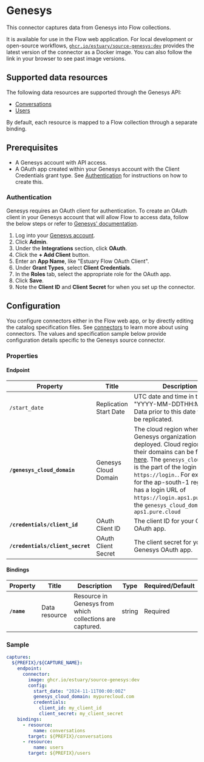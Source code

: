 # Genesys

This connector captures data from Genesys into Flow collections.

It is available for use in the Flow web application. For local development or open-source workflows, [`ghcr.io/estuary/source-genesys:dev`](https://ghcr.io/estuary/source-genesys:dev) provides the latest version of the connector as a Docker image. You can also follow the link in your browser to see past image versions.

## Supported data resources

The following data resources are supported through the Genesys API:

* [Conversations](https://developer.genesys.cloud/routing/conversations/conversations-apis#post-api-v2-analytics-conversations-details-jobs)
* [Users](https://developer.genesys.cloud/useragentman/users/#get-api-v2-users)

By default, each resource is mapped to a Flow collection through a separate binding.

## Prerequisites

* A Genesys account with API access.
* A OAuth app created within your Genesys account with the Client Credentials grant type. See [Authentication](#authentication) for instructions on how to create this.

### Authentication

Genesys requires an OAuth client for authentication. To create an OAuth client in your Genesys account that will allow Flow to access data, follow the below steps or refer to [Genesys' documentation](https://help.mypurecloud.com/articles/create-an-oauth-client/).

1. Log into your [Genesys account](https://login.mypurecloud.com/#/authenticate).
2. Click **Admin**.
3. Under the **Integrations** section, click **OAuth**.
4. Click the **+ Add Client** button.
5. Enter an **App Name**, like "Estuary Flow OAuth Client".
6. Under **Grant Types**, select **Client Credentials**.
7. In the **Roles** tab, select the appropriate role for the OAuth app.
8. Click **Save**.
9. Note the **Client ID** and **Client Secret** for when you set up the connector.

## Configuration

You configure connectors either in the Flow web app, or by directly editing the catalog specification files.
See [connectors](../../../concepts/connectors.md#using-connectors) to learn more about using connectors. The values and specification sample below provide configuration details specific to the Genesys source connector.

### Properties

#### Endpoint

| Property | Title | Description | Type | Required/Default |
|---|---|---|---|---|
| `/start_date` | Replication Start Date | UTC date and time in the format "YYYY-MM-DDTHH:MM:SSZ". Data prior to this date will not be replicated. | string | 30 days before the current date |
| **`/genesys_cloud_domain`** | Genesys Cloud Domain | The cloud region where the Genesys organization is deployed. Cloud regions and their domains can be found [here](https://help.mypurecloud.com/articles/aws-regions-for-genesys-cloud-deployment/). The `genesys_cloud_domain` is the part of the login URL after `https://login.`. For example, for the ap-south-1 region that has a login URL of `https://login.aps1.pure.cloud`, the `genesys_cloud_domain` is `aps1.pure.cloud` | string | Required |
| **`/credentials/client_id`** | OAuth Client ID | The client ID for your Genesys OAuth app. | string | Required |
| **`/credentials/client_secret`** | OAuth Client Secret | The client secret for your Genesys OAuth app. | string | Required |


#### Bindings

| Property | Title | Description | Type | Required/Default |
|---|---|---|---|---|
| **`/name`** | Data resource | Resource in Genesys from which collections are captured. | string | Required |

### Sample

```yaml
captures:
  ${PREFIX}/${CAPTURE_NAME}:
    endpoint:
      connector:
        image: ghcr.io/estuary/source-genesys:dev
        config:
          start_date: "2024-11-11T00:00:00Z"
          genesys_cloud_domain: mypurecloud.com
          credentials:
            client_id: my_client_id
            client_secret: my_client_secret
    bindings:
      - resource:
          name: conversations
        target: ${PREFIX}/conversations
      - resource:
          name: users
        target: ${PREFIX}/users
```
